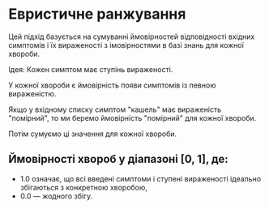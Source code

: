 # Евристичне ранжування
Цей підхід базується на сумуванні ймовірностей відповідності вхідних симптомів і їх вираженості з імовірностями в базі знань для кожної хвороби.

Ідея:
Кожен симптом має ступінь вираженості.

У кожної хвороби є ймовірність появи симптомів із певною вираженістю.

Якщо у вхідному списку симптом "кашель" має вираженість "помірний", то ми беремо ймовірність "помірний" для кожної хвороби.

Потім сумуємо ці значення для кожної хвороби.
## Ймовірності хвороб у діапазоні [0, 1], де:
- 1.0 означає, що всі введені симптоми і ступені вираженості ідеально збігаються з конкретною хворобою,
- 0.0 — жодного збігу.
